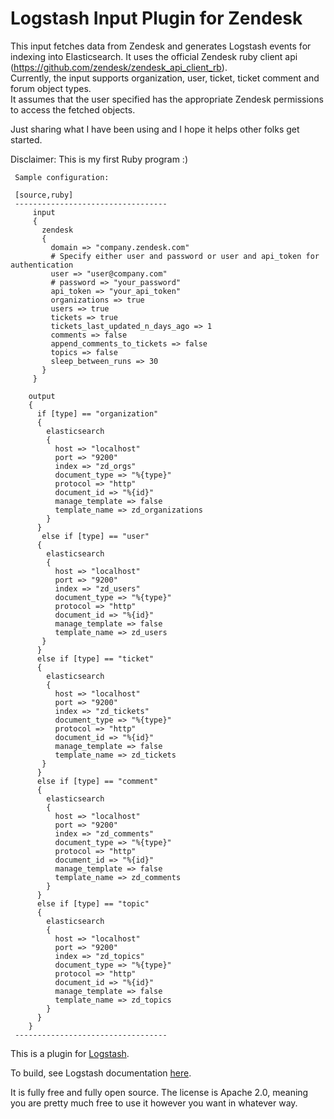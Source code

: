 # Logstash Input Plugin for Zendesk

This input fetches data from Zendesk and generates Logstash events for indexing into Elasticsearch.
It uses the official Zendesk ruby client api (https://github.com/zendesk/zendesk_api_client_rb).  
Currently, the input supports organization, user, ticket, ticket comment and forum object types.  
It assumes that the user specified has the appropriate Zendesk permissions to access the fetched objects.

Just sharing what I have been using and I hope it helps other folks get started.

Disclaimer:  This is my first Ruby program :)

```
 Sample configuration:

 [source,ruby]
 ----------------------------------
     input 
     { 
       zendesk
       {
         domain => "company.zendesk.com"
         # Specify either user and password or user and api_token for authentication
         user => "user@company.com"
         # password => "your_password"
         api_token => "your_api_token"
         organizations => true
         users => true
         tickets => true
         tickets_last_updated_n_days_ago => 1
         comments => false
         append_comments_to_tickets => false
         topics => false
         sleep_between_runs => 30
       }
     }

    output 
    {
      if [type] == "organization"
      {
        elasticsearch
        {
          host => "localhost"
          port => "9200"
          index => "zd_orgs"
          document_type => "%{type}"
          protocol => "http"
          document_id => "%{id}"
          manage_template => false
          template_name => zd_organizations
        }
      }
       else if [type] == "user"
      {
        elasticsearch
        {
          host => "localhost"
          port => "9200"
          index => "zd_users"
          document_type => "%{type}"
          protocol => "http"
          document_id => "%{id}"
          manage_template => false
          template_name => zd_users
       }   
      } 
      else if [type] == "ticket"
      {    
        elasticsearch
        {
          host => "localhost"
          port => "9200"
          index => "zd_tickets"
          document_type => "%{type}"
          protocol => "http"
          document_id => "%{id}"
          manage_template => false
          template_name => zd_tickets
       }   
      } 
      else if [type] == "comment"
      {
        elasticsearch
        {
          host => "localhost"
          port => "9200"
          index => "zd_comments"
          document_type => "%{type}"
          protocol => "http"
          document_id => "%{id}"
          manage_template => false
          template_name => zd_comments
        }  
      }
      else if [type] == "topic"
      {
        elasticsearch
        {
          host => "localhost"
          port => "9200"
          index => "zd_topics"
          document_type => "%{type}"
          protocol => "http"
          document_id => "%{id}"
          manage_template => false
          template_name => zd_topics
        }  
      }  
    }
 ----------------------------------
```

This is a plugin for [Logstash](https://github.com/elastic/logstash).

To build, see Logstash documentation [here](https://www.elastic.co/guide/en/logstash/current/_how_to_write_a_logstash_input_plugin.html#_build).

It is fully free and fully open source. The license is Apache 2.0, meaning you are pretty much free to use it however you want in whatever way.


